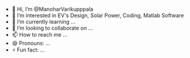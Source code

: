 - 👋 Hi, I’m @ManoharVarikupppala
- 👀 I’m interested in EV's Design, Solar Power, Coding, Matlab Software
- 🌱 I’m currently learning ...
- 💞️ I’m looking to collaborate on ...
- 📫 How to reach me ...
- 😄 Pronouns: ...
- ⚡ Fun fact: ...

<!---
ManoharVarikupppala/ManoharVarikupppala is a ✨ special ✨ repository because its `README.md` (this file) appears on your GitHub profile.
You can click the Preview link to take a look at your changes.
--->
